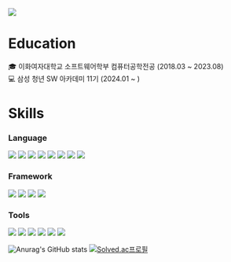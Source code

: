 <img src="https://capsule-render.vercel.app/api?type=Venom&color=aa7bd9&height=150&section=header&text=Welcome%20to%20JeongSol's%20Github!&fontSize=36&animation=fadeIn" />

<div style = "align: center">
    <h1>Education</h1>
    <p>🎓 이화여자대학교 소프트웨어학부 컴퓨터공학전공 (2018.03 ~ 2023.08)<br/>💻 삼성 청년 SW 아카데미 11기 (2024.01 ~ )</p>
    <h1>Skills</h1>
    <h3>Language</h3>
    <img src="https://img.shields.io/badge/HTML5-E34F26?style=flat-square&logo=html5&logoColor=white"/>
    <img src="https://img.shields.io/badge/JavaScript-F7DF1E?style=flat-square&logo=javascript&logoColor=black"/>
    <img src="https://img.shields.io/badge/CSS3-1572B6?style=flat-square&logo=css3&logoColor=white"/>
    <img src="https://img.shields.io/badge/java-007396?style=flat-square&logo=java&logoColor=white"/>
    <img src="https://img.shields.io/badge/C++-00599C?style=flat-square&logo=C%2B%2B&logoColor=white"/>
    <img src="https://img.shields.io/badge/C%23-239120?style=for-the-badge&logo=c-sharp&logoColor=white"/>
    <img src="https://img.shields.io/badge/SQLite-07405E?style=for-the-badge&logo=sqlite&logoColor=white"/>
    <img src="https://img.shields.io/badge/MySQL-4479A1?style=flat-square&logo=MySQL&logoColor=white"/>
    <h3>Framework</h3>
    <img src="https://img.shields.io/badge/React-61DAFB?style=flat-square&logo=React&logoColor=black"/>
    <img src="https://img.shields.io/badge/Vue.js-4FC08D?style=flat-square&logo=Vue.js&logoColor=white"/>
    <img src="https://img.shields.io/badge/Unity-100000?style=for-the-badge&logo=unity&logoColor=white"/>
    <img src="https://img.shields.io/badge/Spring-6DB33F?style=flat-square&logo=SpringBoot&logoColor=white"/>
    <h3>Tools</h3>
    <img src="https://img.shields.io/badge/Notion-000000?style=flat-square&logo=Notion&logoColor=white"/>
    <img src="https://img.shields.io/badge/Jira-0052CC?style=for-the-badge&logo=Jira&logoColor=white"/>
    <img src="https://img.shields.io/badge/Git-F05032?style=flat-square&logo=git&logoColor=white"/>
    <img src="https://img.shields.io/badge/GitHub-181717?style=flat-square&logo=GitHub&logoColor=white"/>
    <img src="https://img.shields.io/badge/GitLab-330F63?style=for-the-badge&logo=gitlab&logoColor=white"/>
    <img src="https://img.shields.io/badge/Figma-F24E1E?style=for-the-badge&logo=figma&logoColor=white"/>
</div>

![Anurag's GitHub stats](https://github-readme-stats.vercel.app/api?username=S01-21&show_icons=true&theme=tokyonight) [![Solved.ac프로필](http://mazassumnida.wtf/api/v2/generate_badge?boj=lop080)](https://solved.ac/lop080)

<!--
**S01-21/S01-21** is a ✨ _special_ ✨ repository because its `README.md` (this file) appears on your GitHub profile.

Here are some ideas to get you started:

- 🔭 I’m currently working on ...
- 🌱 I’m currently learning ...
- 👯 I’m looking to collaborate on ...
- 🤔 I’m looking for help with ...
- 💬 Ask me about ...
- 📫 How to reach me: ...
- 😄 Pronouns: ...
- ⚡ Fun fact: ...
-->
